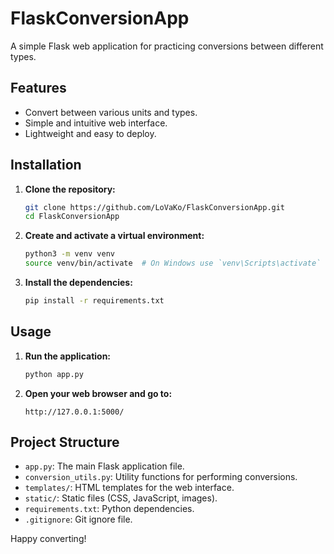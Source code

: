 # FlaskConversionApp

A simple Flask web application for practicing conversions between different types.

## Features

- Convert between various units and types.
- Simple and intuitive web interface.
- Lightweight and easy to deploy.

## Installation

1. **Clone the repository:**

    ```bash
    git clone https://github.com/LoVaKo/FlaskConversionApp.git
    cd FlaskConversionApp
    ```

2. **Create and activate a virtual environment:**

    ```bash
    python3 -m venv venv
    source venv/bin/activate  # On Windows use `venv\Scripts\activate`
    ```

3. **Install the dependencies:**

    ```bash
    pip install -r requirements.txt
    ```

## Usage

1. **Run the application:**

    ```bash
    python app.py
    ```

2. **Open your web browser and go to:**

    ```
    http://127.0.0.1:5000/
    ```

## Project Structure

- `app.py`: The main Flask application file.
- `conversion_utils.py`: Utility functions for performing conversions.
- `templates/`: HTML templates for the web interface.
- `static/`: Static files (CSS, JavaScript, images).
- `requirements.txt`: Python dependencies.
- `.gitignore`: Git ignore file.
  

Happy converting!
